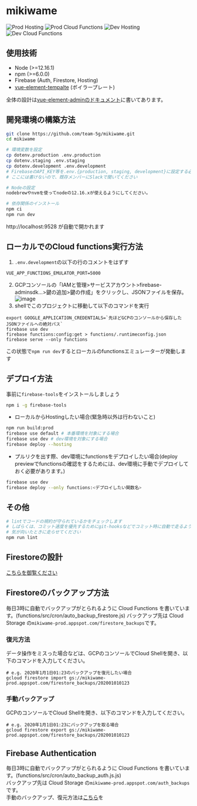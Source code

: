 # mikiwame
![Prod Hosting](https://github.com/team-5g/mikiwame/workflows/Prod%20Hosting/badge.svg?branch=master)
![Prod Cloud Functions](https://github.com/team-5g/mikiwame/workflows/Prod%20Cloud%20Functions/badge.svg?branch=master)
![Dev Hosting](https://github.com/team-5g/mikiwame/workflows/Dev%20Hosting/badge.svg)
![Dev Cloud Functions](https://github.com/team-5g/mikiwame/workflows/Dev%20Cloud%20Functions/badge.svg)

## 使用技術
- Node (>=12.16.1)
- npm (>=6.0.0)
- Firebase (Auth, Firestore, Hosting)
- [vue-element-tempalte](https://github.com/PanJiaChen/vue-admin-template) (ボイラープレート)

全体の設計は[vue-element-adminのドキュメント](https://panjiachen.github.io/vue-element-admin-site/)に書いてあります。

## 開発環境の構築方法

```bash
git clone https://github.com/team-5g/mikiwame.git
cd mikiwame

# 環境変数を設定
cp dotenv.production .env.production
cp dotenv.staging .env.staging
cp dotenv.development .env.development
# FirebaseのAPI_KEY等を.env.{production, staging, development}に設定する必要があります。
# ここには書けないので、既存メンバーにSlackで聞いてください

# Nodeの設定
nodebrewやnvmを使ってnodeの12.16.xが使えるようにしてください。

# 依存関係のインストール
npm ci
npm run dev
```
http://localhost:9528 が自動で開かれます

## ローカルでのCloud functions実行方法
1. `.env.development`の以下の行のコメントをはずす
```
VUE_APP_FUNCTIONS_EMULATOR_PORT=5000
```
2. GCPコンソールの「IAMと管理>サービスアカウント>firebase-adminsdk...>鍵の追加>鍵の作成」をクリックし、JSONファイルを保存。
![image](https://user-images.githubusercontent.com/40315079/89014193-1ddba600-d350-11ea-9ae7-f4f7b9fc3acf.png)
3. shellでこのプロジェクトに移動して以下のコマンドを実行
```
export GOOGLE_APPLICATION_CREDENTIALS=`先ほどGCPのコンソールから保存したJSONファイルへの絶対パス`
firebase use dev
firebase functions:config:get > functions/.runtimeconfig.json
firebase serve --only functions
```
この状態で`npm run dev`するとローカルのfunctionsエミュレーターが発動します

## デプロイ方法
事前に`firebase-tools`をインストールしましょう
```bash
npm i -g firebase-tools
```
- ローカルからHostingしたい場合(緊急時以外は行わないこと)
```bash
npm run build:prod
firebase use default # 本番環境を対象にする場合
firebase use dev # dev環境を対象にする場合
firebase deploy --hosting
```
- プルリクを出す際、dev環境にfunctionsをデプロイしたい場合(deploy previewでfunctionsの確認をするためには、dev環境に手動でデプロイしておく必要があります。)
```bash
firebase use dev
firebase deploy --only functions:<デプロイしたい関数名>
```

## その他
```bash
# lintでコードの規約が守られているかをチェックします
# しばらくは、コミット速度を優先するためにgit-hooksなどでコミット時に自動で走るように設定しないので、
# 気が向いたときに走らせてください
npm run lint
```

## Firestoreの設計
[こちらを御覧ください](docs/firestore.md)

## Firestoreのバックアップ方法
毎日3時に自動でバックアップがとられるように Cloud Functions を書いています。(functions/src/cron/auto_backup_firestore.js)
バックアップ先は Cloud Storage の`mikiwame-prod.appspot.com/firestore_backups`です。

### 復元方法
データ操作をミスった場合などは、GCPのコンソールでCloud Shellを開き、以下のコマンドを入力してください。
```shell
# e.g. 2020年1月1日01:23のバックアップを復元したい場合
gcloud firestore import gs://mikiwame-prod.appspot.com/firestore_backups/202001010123
```

### 手動バックアップ
GCPのコンソールでCloud Shellを開き、以下のコマンドを入力してください。
```shell
# e.g. 2020年1月1日01:23にバックアップを取る場合
gcloud firestore export gs://mikiwame-prod.appspot.com/firestore_backups/202001010123
```

## Firebase Authentication
毎日3時に自動でバックアップがとられるように Cloud Functions を書いています。(functions/src/cron/auto_backup_auth.js.js)  
バックアップ先は Cloud Storage の`mikiwame-prod.appspot.com/auth_backups`です。  
手動のバックアップ、復元方法は[こちら](https://yutaabe200.hatenablog.com/entry/2019/02/15/Firebase_Authentication%E3%81%AEinport/export)を
